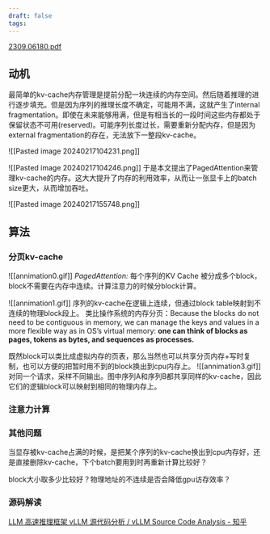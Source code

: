 ```yaml
---
draft: false
tags:
---
```

[2309.06180.pdf](https://arxiv.org/pdf/2309.06180.pdf)
## 动机
最简单的kv-cache内存管理是提前分配一块连续的内存空间。然后随着推理的进行逐步填充。但是因为序列的推理长度不确定，可能用不满，这就产生了internal fragmentation。即使在未来能够用满，但是有相当长的一段时间这些内存都处于保留状态不可用(reserved)。可能序列长度过长，需要重新分配内存，但是因为external fragmentation的存在，无法放下一整段kv-cache。

![[Pasted image 20240217104231.png]]

![[Pasted image 20240217104246.png]]
于是本文提出了PagedAttention来管理kv-cache的内存。这大大提升了内存的利用效率，从而让一张显卡上的batch size更大，从而增加吞吐。

![[Pasted image 20240217155748.png]]

## 算法

### 分页kv-cache
![[annimation0.gif]]
_PagedAttention:_ 每个序列的KV Cache 被分成多个block，block不需要在内存中连续。计算注意力的时候分block计算。


![[annimation1.gif]]
序列的kv-cache在逻辑上连续，但通过block table映射到不连续的物理block段上。
类比操作系统的内存分页：Because the blocks do not need to be contiguous in memory, we can manage the keys and values in a more flexible way as in OS’s virtual memory: **one can think of blocks as pages, tokens as bytes, and sequences as processes.**

既然block可以类比成虚拟内存的页表，那么当然也可以共享分页内存+写时复制，也可以方便的把暂时用不到的block换出到cpu内存上。
![[annimation3.gif]]
对同一个请求，采样不同输出。图中序列A和序列B都共享同样的kv-cache，因此它们的逻辑block可以映射到相同的物理内存上。

### 注意力计算

### 其他问题

当显存被kv-cache占满的时候，是把某个序列的kv-cache换出到cpu内存好，还是直接删除kv-cache，下个batch要用到时再重新计算比较好？

block大小取多少比较好？物理地址的不连续是否会降低gpu访存效率？


### 源码解读

[LLM 高速推理框架 vLLM 源代码分析 / vLLM Source Code Analysis - 知乎](https://zhuanlan.zhihu.com/p/641999400)






